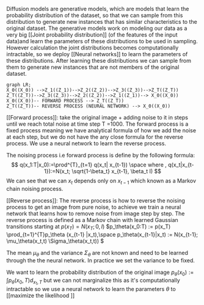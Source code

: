 Diffusion models are generative models, which are models that learn the probability distribution of the dataset, so that we can sample from this distribution to generate new instances that has similar characteristics to the original dataset. The generative models work on modeling our data as a very big [[Joint probability distribution]] 
(of the features of the input data)and learn the parameters of these distributions to be used in sampling.
However calculation the joint distributions becomes computationally intractable, so we deploy [[Neural networks]] to learn the parameters of these distributions. After learning these distributions we can sample from them to generate new instances that are not members of the original dataset.


```mermaid 
graph LR;
X_0((X_0)) -->Z_1((Z_1))-->Z_2((Z_2))-->Z_3((Z_3))-->Z_T((Z_T))
Z_T((Z_T))-->Z_3((Z_3))-->Z_2((Z_2))-->Z_1((Z_1))--> X_0((X_0))
X_0((X_0))-- FORWARD PROCESS --> Z_T((Z_T))
Z_T((Z_T))-- REVERSE PROCESS (NEURAL NETWORK) --> X_0((X_0))
```

[[Forward process]]: take the original image + adding noise to it in steps until we reach total noise at time step T =1000. The forward process is a fixed process meaning we have analytical formula of how we add the noise at each step, but we do not have the any close formula for the reverse process. We use a neural network to learn the reverse process.

The noising process i.e forward process is define by the following formula:
$$ q(x_1:T|x_0):=\prod^{T}_{t=1} q(x_t| x_{t-1}) \space where , q(x_t|x_{t-1}):=N(x_t; \sqrt{1-\beta_t} x_{t-1}, \beta_t I) $$
We can see that we can  $x_t$ depends only on $x_{t-1}$ which known as a Markov chain noising process.

[[Reverse process]]: The reverse process is how to reverse the noising process to get an image from pure noise, to achieve we train a neural network that learns how to remove noise from image step by step. The reverse process is defined as a Markov chain with learned Gaussian transitions starting at $p(x_T) = N(x_T;0,I)$
$p_\theta(x_0:T) := p(x_T) \prod_{t=1}^{T}p_\theta (x_{t-1} |x_t),\space  p_\theta(x_{t-1}|x_t) := N(x_{t-1}; \mu_\theta(x_t,t) \Sigma_\theta(x_t,t))  $

The mean $\mu_\theta$ and the variance $\Sigma_\theta$ are not known and need to be learned through the the neural network. In practice we set the variance to be fixed. 


We want to learn the probability distribution of the original image $p_\theta(x_0) := \int{p_\theta(x_0, T)d_{x_{1}, T}}$
but we can not marginalize this as it's computationally intractable so we use a neural network to learn the parameters $\theta$ to [[maximize the likelihood ]] 
